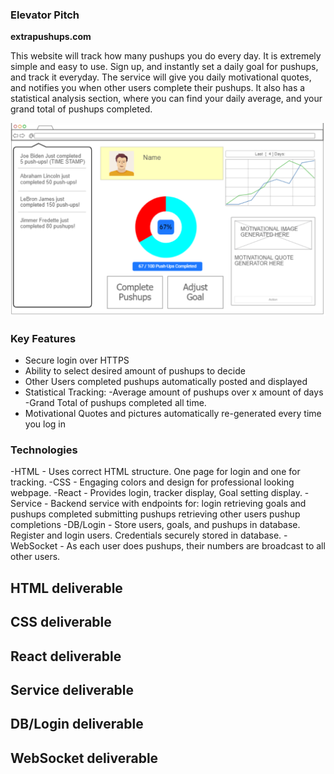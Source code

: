 ### Elevator Pitch
**extrapushups.com**

This website will track how many pushups you do every day. It is extremely simple and easy to use. Sign up, and instantly set a daily goal for pushups, and track it everyday. The service will give you daily motivational quotes, and notifies you when other users complete their pushups. It also has a statistical analysis section, where you can find your daily average, and your grand total of pushups completed.

![Image of Website sketch](cs260_outline_picture.png)

### Key Features
- Secure login over HTTPS
- Ability to select desired amount of pushups to decide
- Other Users completed pushups automatically posted and displayed
- Statistical Tracking:
    -Average amount of pushups over x amount of days
    -Grand Total of pushups completed all time.
- Motivational Quotes and pictures automatically re-generated every time you log in
  
### Technologies

-HTML - Uses correct HTML structure. One page for login and one for tracking.
-CSS - Engaging colors and design for professional looking webpage.
-React - Provides login, tracker display, Goal setting display.
-Service - Backend service with endpoints for:
    login
    retrieving goals and pushups completed
    submitting pushups
    retrieving other users pushup completions
-DB/Login - Store users, goals, and pushups in database. Register and login users. Credentials securely stored in database.
-WebSocket - As each user does pushups, their numbers are broadcast to all other users.

## HTML deliverable
## CSS deliverable
## React deliverable
## Service deliverable
## DB/Login deliverable
## WebSocket deliverable
